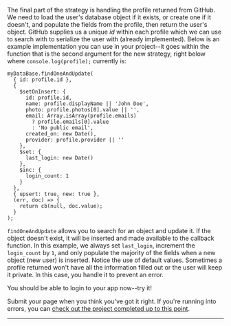 <div class="challenge-instructions"><div><section id="description">
<p>The final part of the strategy is handling the profile returned from GitHub. We need to load the user's database object if it exists, or create one if it doesn't, and populate the fields from the profile, then return the user's object. GitHub supplies us a unique <em>id</em> within each profile which we can use to search with to serialize the user with (already implemented). Below is an example implementation you can use in your project--it goes within the function that is the second argument for the new strategy, right below where <code>console.log(profile);</code> currently is:</p>
<pre class="language-js" tabindex="0"><code class="language-js">myDataBase<span class="token punctuation">.</span><span class="token function">findOneAndUpdate</span><span class="token punctuation">(</span>
  <span class="token punctuation">{</span> <span class="token literal-property property">id</span><span class="token operator">:</span> profile<span class="token punctuation">.</span>id <span class="token punctuation">}</span><span class="token punctuation">,</span>
  <span class="token punctuation">{</span>
    <span class="token literal-property property">$setOnInsert</span><span class="token operator">:</span> <span class="token punctuation">{</span>
      <span class="token literal-property property">id</span><span class="token operator">:</span> profile<span class="token punctuation">.</span>id<span class="token punctuation">,</span>
      <span class="token literal-property property">name</span><span class="token operator">:</span> profile<span class="token punctuation">.</span>displayName <span class="token operator">||</span> <span class="token string">'John Doe'</span><span class="token punctuation">,</span>
      <span class="token literal-property property">photo</span><span class="token operator">:</span> profile<span class="token punctuation">.</span>photos<span class="token punctuation">[</span><span class="token number">0</span><span class="token punctuation">]</span><span class="token punctuation">.</span>value <span class="token operator">||</span> <span class="token string">''</span><span class="token punctuation">,</span>
      <span class="token literal-property property">email</span><span class="token operator">:</span> Array<span class="token punctuation">.</span><span class="token function">isArray</span><span class="token punctuation">(</span>profile<span class="token punctuation">.</span>emails<span class="token punctuation">)</span>
        <span class="token operator">?</span> profile<span class="token punctuation">.</span>emails<span class="token punctuation">[</span><span class="token number">0</span><span class="token punctuation">]</span><span class="token punctuation">.</span>value
        <span class="token operator">:</span> <span class="token string">'No public email'</span><span class="token punctuation">,</span>
      <span class="token literal-property property">created_on</span><span class="token operator">:</span> <span class="token keyword">new</span> <span class="token class-name">Date</span><span class="token punctuation">(</span><span class="token punctuation">)</span><span class="token punctuation">,</span>
      <span class="token literal-property property">provider</span><span class="token operator">:</span> profile<span class="token punctuation">.</span>provider <span class="token operator">||</span> <span class="token string">''</span>
    <span class="token punctuation">}</span><span class="token punctuation">,</span>
    <span class="token literal-property property">$set</span><span class="token operator">:</span> <span class="token punctuation">{</span>
      <span class="token literal-property property">last_login</span><span class="token operator">:</span> <span class="token keyword">new</span> <span class="token class-name">Date</span><span class="token punctuation">(</span><span class="token punctuation">)</span>
    <span class="token punctuation">}</span><span class="token punctuation">,</span>
    <span class="token literal-property property">$inc</span><span class="token operator">:</span> <span class="token punctuation">{</span>
      <span class="token literal-property property">login_count</span><span class="token operator">:</span> <span class="token number">1</span>
    <span class="token punctuation">}</span>
  <span class="token punctuation">}</span><span class="token punctuation">,</span>
  <span class="token punctuation">{</span> <span class="token literal-property property">upsert</span><span class="token operator">:</span> <span class="token boolean">true</span><span class="token punctuation">,</span> <span class="token keyword">new</span><span class="token operator">:</span> <span class="token boolean">true</span> <span class="token punctuation">}</span><span class="token punctuation">,</span>
  <span class="token punctuation">(</span><span class="token parameter">err<span class="token punctuation">,</span> doc</span><span class="token punctuation">)</span> <span class="token operator">=&gt;</span> <span class="token punctuation">{</span>
    <span class="token keyword">return</span> <span class="token function">cb</span><span class="token punctuation">(</span><span class="token keyword">null</span><span class="token punctuation">,</span> doc<span class="token punctuation">.</span>value<span class="token punctuation">)</span><span class="token punctuation">;</span>
  <span class="token punctuation">}</span>
<span class="token punctuation">)</span><span class="token punctuation">;</span>
</code></pre>
<p><code>findOneAndUpdate</code> allows you to search for an object and update it. If the object doesn't exist, it will be inserted and made available to the callback function. In this example, we always set <code>last_login</code>, increment the <code>login_count</code> by <code>1</code>, and only populate the majority of the fields when a new object (new user) is inserted. Notice the use of default values. Sometimes a profile returned won't have all the information filled out or the user will keep it private. In this case, you handle it to prevent an error.</p>
<p>You should be able to login to your app now--try it!</p>
<p>Submit your page when you think you've got it right. If you're running into errors, you can <a href="https://gist.github.com/camperbot/183e968f0e01d81dde015d45ba9d2745" rel="noopener noreferrer nofollow" target="_blank">check out the project completed up to this point</a>.</p>
</section></div><hr/></div>